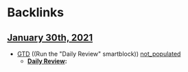 
# Backlinks
## [January 30th, 2021](<January 30th, 2021.md>)
- [GTD](<GTD.md>) ((Run the "Daily Review" smartblock)) [not_populated](<not_populated.md>) 
    - **[Daily Review](<Daily Review.md>):**

